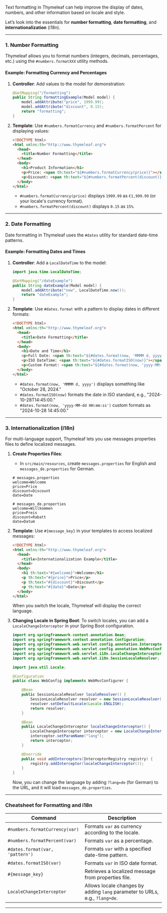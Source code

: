 Text formatting in Thymeleaf can help improve the display of dates, numbers, and other information based on locale and style. 

Let’s look into the essentials for **number formatting**, **date formatting**, and **internationalization** (i18n).

---

### 1. Number Formatting

Thymeleaf allows you to format numbers (integers, decimals, percentages, etc.) using the `#numbers.formatXXX` utility methods.

#### Example: Formatting Currency and Percentages

1. **Controller**:
   Add values to the model for demonstration:

   ```java
   @GetMapping("/formatting")
   public String formattingExample(Model model) {
       model.addAttribute("price", 1999.99);
       model.addAttribute("discount", 0.15);
       return "formatting";
   }
   ```

2. **Template**:
   Use `#numbers.formatCurrency` and `#numbers.formatPercent` for displaying values:

   ```html
   <!DOCTYPE html>
   <html xmlns:th="http://www.thymeleaf.org">
     <head>
       <title>Number Formatting</title>
     </head>
     <body>
       <h1>Product Information</h1>
       <p>Price: <span th:text="${#numbers.formatCurrency(price)}"></span></p>
       <p>Discount: <span th:text="${#numbers.formatPercent(discount)}"></span></p>
     </body>
   </html>
   ```

   - `#numbers.formatCurrency(price)` displays `1999.99` as `€1,999.99` (or your locale's currency format).
   - `#numbers.formatPercent(discount)` displays `0.15` as `15%`.

---

### 2. Date Formatting

Date formatting in Thymeleaf uses the `#dates` utility for standard date-time patterns.

#### Example: Formatting Dates and Times

1. **Controller**:
   Add a `LocalDateTime` to the model:

   ```java
   import java.time.LocalDateTime;

   @GetMapping("/dateExample")
   public String dateExample(Model model) {
       model.addAttribute("now", LocalDateTime.now());
       return "dateExample";
   }
   ```

2. **Template**:
   Use `#dates.format` with a pattern to display dates in different formats:

   ```html
   <!DOCTYPE html>
   <html xmlns:th="http://www.thymeleaf.org">
     <head>
       <title>Date Formatting</title>
     </head>
     <body>
       <h1>Date and Time</h1>
       <p>Full Date: <span th:text="${#dates.format(now, 'MMMM d, yyyy')}"></span></p>
       <p>ISO DateTime: <span th:text="${#dates.formatISO(now)}"></span></p>
       <p>Custom Format: <span th:text="${#dates.format(now, 'yyyy-MM-dd HH:mm:ss')}"></span></p>
     </body>
   </html>
   ```

   - `#dates.format(now, 'MMMM d, yyyy')` displays something like "October 28, 2024."
   - `#dates.formatISO(now)` formats the date in ISO standard, e.g., "2024-10-28T14:45:00."
   - `#dates.format(now, 'yyyy-MM-dd HH:mm:ss')` custom formats as "2024-10-28 14:45:00."

---

### 3. Internationalization (i18n)

For multi-language support, Thymeleaf lets you use messages properties files to define localized messages.

1. **Create Properties Files**:
   - In `src/main/resources`, create `messages.properties` for English and `messages_de.properties` for German.

   ```properties
   # messages.properties
   welcome=Welcome
   price=Price
   discount=Discount
   date=Date
   ```

   ```properties
   # messages_de.properties
   welcome=Willkommen
   price=Preis
   discount=Rabatt
   date=Datum
   ```

2. **Template**:
   Use `#{message_key}` in your templates to access localized messages:

   ```html
   <!DOCTYPE html>
   <html xmlns:th="http://www.thymeleaf.org">
     <head>
       <title>Internationalization Example</title>
     </head>
     <body>
       <h1 th:text="#{welcome}">Welcome</h1>
       <p th:text="#{price}">Price</p>
       <p th:text="#{discount}">Discount</p>
       <p th:text="#{date}">Date</p>
     </body>
   </html>
   ```

   When you switch the locale, Thymeleaf will display the correct language.

3. **Changing Locale in Spring Boot**:
   To switch locales, you can add a `LocaleChangeInterceptor` in your Spring Boot configuration.

   ```java
   import org.springframework.context.annotation.Bean;
   import org.springframework.context.annotation.Configuration;
   import org.springframework.web.servlet.config.annotation.InterceptorRegistry;
   import org.springframework.web.servlet.config.annotation.WebMvcConfigurer;
   import org.springframework.web.servlet.i18n.LocaleChangeInterceptor;
   import org.springframework.web.servlet.i18n.SessionLocaleResolver;

   import java.util.Locale;

   @Configuration
   public class WebConfig implements WebMvcConfigurer {

       @Bean
       public SessionLocaleResolver localeResolver() {
           SessionLocaleResolver resolver = new SessionLocaleResolver();
           resolver.setDefaultLocale(Locale.ENGLISH);
           return resolver;
       }

       @Bean
       public LocaleChangeInterceptor localeChangeInterceptor() {
           LocaleChangeInterceptor interceptor = new LocaleChangeInterceptor();
           interceptor.setParamName("lang");
           return interceptor;
       }

       @Override
       public void addInterceptors(InterceptorRegistry registry) {
           registry.addInterceptor(localeChangeInterceptor());
       }
   }
   ```

   Now, you can change the language by adding `?lang=de` (for German) to the URL, and it will load `messages_de.properties`.

---

### Cheatsheet for Formatting and i18n

| **Command**                         | **Description**                                                                                   |
|-------------------------------------|---------------------------------------------------------------------------------------------------|
| `#numbers.formatCurrency(var)`      | Formats `var` as currency according to the locale.                                                |
| `#numbers.formatPercent(var)`       | Formats `var` as a percentage.                                                                    |
| `#dates.format(var, 'pattern')`     | Formats `var` with a specified date-time pattern.                                                 |
| `#dates.formatISO(var)`             | Formats `var` in ISO date format.                                                                 |
| `#{message_key}`                    | Retrieves a localized message from properties file.                                               |
| `LocaleChangeInterceptor`           | Allows locale changes by adding `lang` parameter to URLs, e.g., `?lang=de`.                       |

---

